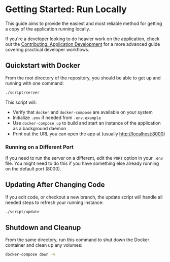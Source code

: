 # Getting Started: Run Locally

This guide aims to provide the easiest and most reliable method for getting a copy of the application running locally.

If you're a developer looking to do heavier work on the application, check out the [Contributing: Application Development](../contributing/app-dev.md) for a more advanced guide covering practical developer workflows.

## Quickstart with Docker

From the root directory of the repository, you should be able to get up and running with one command:

```bash
./script/server
```

This script will:

- Verify that `docker` and `docker-compose` are available on your system
- Initialize `.env` if needed from `.env.example`
- Use `docker-compose up` to build and start an instance of the application as a background daemon
- Print out the URL you can open the app at (usually [http://localhost:8000](http://localhost:8000))

### Running on a Different Port

If you need to run the server on a different, edit the `PORT` option in your `.env` file. You might need to do this if you have something else already running on the default port (8000).

## Updating After Changing Code

If you edit code, or checkout a new branch, the update script will handle all needed steps to refresh your running instance:

```bash
./script/update
```

## Shutdown and Cleanup

From the same directory, run this command to shut down the Docker container and clean up any volumes:

```bash
docker-compose down -v
```
